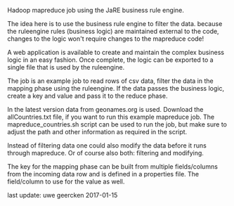 Hadoop mapreduce job using the JaRE business rule engine.

The idea here is to use the business rule engine to filter the data. because the ruleengine
rules (business logic) are maintained external to the code, changes to the logic won't require
changes to the mapreduce code!

A web application is available to create and maintain the complex business logic in an easy fashion.
Once complete, the logic can be exported to a single file that is used by the ruleengine.

The job is an example job to read rows of csv data, filter the data in the mapping phase using
the ruleengine. If the data passes the business logic, create a key and value and pass it to the
reduce phase.

In the latest version data from geonames.org is used. Download the allCountries.txt file, if you want
to run this example mapreduce job. The mapreduce_countries.sh script can be used to run the job, but
make sure to adjust the path and other information as required in the script.

Instead of filtering data one could also modify the data before it runs through mapreduce.
Or of course also both: filtering and modifying.

The key for the mapping phase can be built from multiple fields/columns from the incoming data
row and is defined in a properties file. The field/column to use for the value as well.

last update: uwe geercken 2017-01-15
